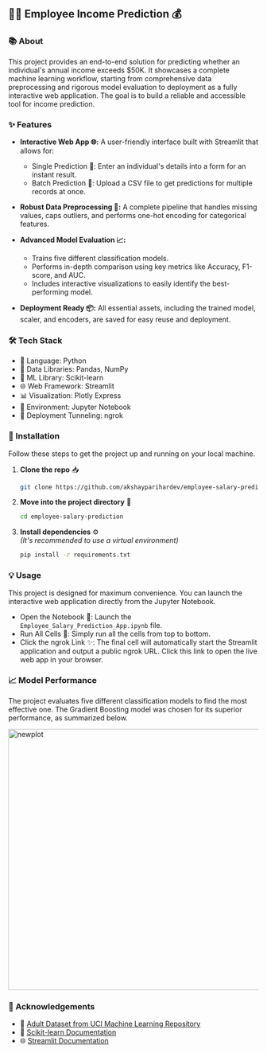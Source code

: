 ## 👨‍💻 Employee Income Prediction 💰

### 📚 About

This project provides an end-to-end solution for predicting whether an individual's annual income exceeds $50K. It showcases a complete machine learning workflow, starting from comprehensive data preprocessing and rigorous model evaluation to deployment as a fully interactive web application. The goal is to build a reliable and accessible tool for income prediction.

### ✨ Features

- **Interactive Web App 🌐:** A user-friendly interface built with Streamlit that allows for:

  - Single Prediction 👤: Enter an individual's details into a form for an instant result.
  - Batch Prediction 📄: Upload a CSV file to get predictions for multiple records at once.

- **Robust Data Preprocessing 🧹:** A complete pipeline that handles missing values, caps outliers, and performs one-hot encoding for categorical features.

- **Advanced Model Evaluation 📈:**
  - Trains five different classification models.
  - Performs in-depth comparison using key metrics like Accuracy, F1-score, and AUC.
  - Includes interactive visualizations to easily identify the best-performing model.

- **Deployment Ready 📦:** All essential assets, including the trained model, scaler, and encoders, are saved for easy reuse and deployment.

### 🛠️ Tech Stack

- 🐍 Language: Python
- 🧮 Data Libraries: Pandas, NumPy
- 🤖 ML Library: Scikit-learn
- 🌐 Web Framework: Streamlit
- 📊 Visualization: Plotly Express
- 📓 Environment: Jupyter Notebook
- 🔗 Deployment Tunneling: ngrok

### 🚀 Installation

Follow these steps to get the project up and running on your local machine.

1. **Clone the repo** 📥
   ```bash 
   git clone https://github.com/akshayparihardev/employee-salary-prediction.git
   ```
3. **Move into the project directory** 📁
   ```bash
   cd employee-salary-prediction
   ```
5. **Install dependencies** ⚙️  
   _(It's recommended to use a virtual environment)_  
   ```bash
   pip install -r requirements.txt
   ```

### 💡 Usage

This project is designed for maximum convenience. You can launch the interactive web application directly from the Jupyter Notebook.

- Open the Notebook 📓: Launch the `Employee_Salary_Prediction_App.ipynb` file.
- Run All Cells 🚀: Simply run all the cells from top to bottom.
- Click the ngrok Link ✨: The final cell will automatically start the Streamlit application and output a public ngrok URL. Click this link to open the live web app in your browser.

### 📈 Model Performance

The project evaluates five different classification models to find the most effective one. The Gradient Boosting model was chosen for its superior performance, as summarized below.

<img width="1413" height="525" alt="newplot" src="https://github.com/user-attachments/assets/2cb02875-90f1-48af-856f-076b47a1e37a" />


### 🙏 Acknowledgements

- 📖 [Adult Dataset from UCI Machine Learning Repository](https://archive.ics.uci.edu/ml/datasets/adult)
- 🤖 [Scikit-learn Documentation](https://scikit-learn.org/stable/documentation.html)
- 🌐 [Streamlit Documentation](https://docs.streamlit.io/)
